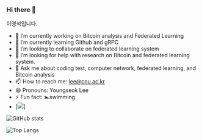 ### Hi there 👋

<!--
**leeyoungseok/leeyoungseok** is a ✨ _special_ ✨ repository because its `README.md` (this file) appears on your GitHub profile.
-->

이영석입니다.

- 🔭 I’m currently working on Bitcoin analysis and Federated Learning
- 🌱 I’m currently learning Github and gRPC
- 👯 I’m looking to collaborate on federated learning system
- 🤔 I’m looking for help with research on Bitcoin and federated learning system.
- 💬 Ask me about coding test, computer network, federated learning, and Bitcoin analysis
- 📫 How to reach me: lee@cnu.ac.kr
- 😄 Pronouns: Youngseok Lee
- ⚡ Fun fact: 🏊swimming
- [<img src = "https://img.shields.io/badge/-ReactJs-61DAFB?logo=react&logoColor=white"/>]

![GitHub stats](https://github-readme-stats.vercel.app/api?username=leeyoungseok&show_icons=true&theme=tokyonight)

![Top Langs](https://github-readme-stats.vercel.app/api/top-langs/?username=leeyoungseok&theme=tokyonight)

